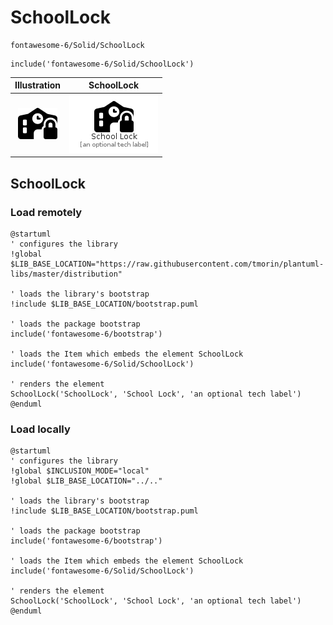 # SchoolLock


```text
fontawesome-6/Solid/SchoolLock
```

```text
include('fontawesome-6/Solid/SchoolLock')
```



| Illustration | SchoolLock |
| :---: | :---: |
| ![illustration for Illustration](../../fontawesome-6/Solid/SchoolLock.png) | ![illustration for SchoolLock](../../fontawesome-6/Solid/SchoolLock.Local.png) |




## SchoolLock

### Load remotely
```plantuml
@startuml
' configures the library
!global $LIB_BASE_LOCATION="https://raw.githubusercontent.com/tmorin/plantuml-libs/master/distribution"

' loads the library's bootstrap
!include $LIB_BASE_LOCATION/bootstrap.puml

' loads the package bootstrap
include('fontawesome-6/bootstrap')

' loads the Item which embeds the element SchoolLock
include('fontawesome-6/Solid/SchoolLock')

' renders the element
SchoolLock('SchoolLock', 'School Lock', 'an optional tech label')
@enduml
```

### Load locally
```plantuml
@startuml
' configures the library
!global $INCLUSION_MODE="local"
!global $LIB_BASE_LOCATION="../.."

' loads the library's bootstrap
!include $LIB_BASE_LOCATION/bootstrap.puml

' loads the package bootstrap
include('fontawesome-6/bootstrap')

' loads the Item which embeds the element SchoolLock
include('fontawesome-6/Solid/SchoolLock')

' renders the element
SchoolLock('SchoolLock', 'School Lock', 'an optional tech label')
@enduml
```

